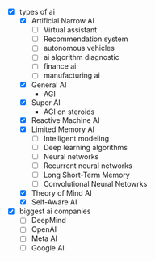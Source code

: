 - [X] types of ai
    - [X] Artificial Narrow AI
        - [ ] Virtual assistant
        - [ ] Recommendation system
        - [ ] autonomous vehicles
        - [ ] ai algorithm diagnostic
        - [ ] finance ai
        - [ ] manufacturing ai
    - [X] General AI
        - AGI
    - [X] Super AI
        - AGI on steroids
    - [X] Reactive Machine AI
    - [X] Limited Memory AI
        - [ ] Intelligent modeling
        - [ ] Deep learning algorithms
        - [ ] Neural networks
        - [ ] Recurrent neural networks
        - [ ] Long Short-Term Memory
        - [ ] Convolutional Neural Netowrks
    - [X] Theory of Mind AI
    - [X] Self-Aware AI
- [X] biggest ai companies
    - [ ] DeepMind
    - [ ] OpenAI
    - [ ] Meta AI
    - [ ] Google AI
